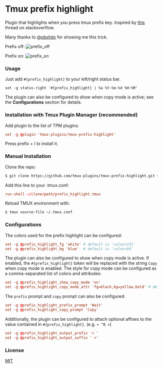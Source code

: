 # Tmux prefix highlight

Plugin that highlights when you press tmux prefix key. Inspired by
[this](http://stackoverflow.com/questions/12003726/give-a-hint-when-press-prefix-key-in-tmux)
thread on stackoverflow.

Many thanks to [@obxhdx](https://github.com/obxhdx) for showing me this trick.

Prefix off:
![prefix_off](screenshots/prefix_off.png)

Prefix on:
![prefix_on](screenshots/prefix_on.png)

### Usage

Just add `#{prefix_highlight}` to your left/right status bar.

```tmux.confi
set -g status-right '#{prefix_highlight} | %a %Y-%m-%d %H:%M'
```

The plugin can also be configured to show when copy mode is active; see the
**Configurations** section for details.

### Installation with Tmux Plugin Manager (recommended)

Add plugin to the list of TPM plugins:

```tmux.conf
set -g @plugin 'tmux-plugins/tmux-prefix-highlight'
```

Press prefix + I to install it.

### Manual Installation

Clone the repo:

```bash
$ git clone https://github.com/tmux-plugins/tmux-prefix-highlight.git ~/clone/path
```

Add this line to your .tmux.conf:

```tmux.conf
run-shell ~/clone/path/prefix_highlight.tmux
```

Reload TMUX environment with:

```bash
$ tmux source-file ~/.tmux.conf
```

### Configurations

The colors used for the prefix highlight can be configured:

```tmux.conf
set -g @prefix_highlight_fg 'white' # default is 'colour231'
set -g @prefix_highlight_bg 'blue'  # default is 'colour04'
```

The plugin can also be configured to show when copy mode is active. If enabled,
the `#{prefix_highlight}` token will be replaced with the string `Copy` when
copy mode is enabled. The style for copy mode can be configured as a
comma-separated list of colors and attributes:

```tmux.conf
set -g @prefix_highlight_show_copy_mode 'on'
set -g @prefix_highlight_copy_mode_attr 'fg=black,bg=yellow,bold' # default is 'fg=default,bg=yellow'
```

The `prefix` prompt and `copy` prompt can also be configured:

```tmux.conf
set -g @prefix_highlight_prefix_prompt 'Wait'
set -g @prefix_highlight_copy_prompt 'Copy'
```

Additionally, the plugin can be configured to attach optional affixes to the
value contained in `#{prefix_highlight}`.
(e.g. `< ^B >`)

```tmux.conf
set -g @prefix_highlight_output_prefix '< '
set -g @prefix_highlight_output_suffix ' >'
```

### License

[MIT](LICENSE)
